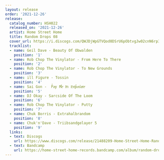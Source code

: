 ```yaml
---
layout: release
order: '2021-12-26'
release:
  catalog_number: HSH022
  released_on: '2021-12-26'
  artist: Home Street Home
  title: Random Drops 08
  cover_url: https://i.discogs.com/QWJDjWpGTVQod0DSrU6pObtvgJw02cnN6rpI5was0F4/rs:fit/g:sm/q:90/h:600/w:600/czM6Ly9kaXNjb2dz/LWRhdGFiYXNlLWlt/YWdlcy9SLTIxNDg4/MjA5LTE2NDA1MTYw/NTEtNDYxMS5qcGVn.jpeg
  tracklist:
  - name: Geil Dave - Beauty Of Obwalden
    position: '1'
  - name: Rob Chop The Vinylator - From Here To There
    position: '2'
  - name: Rob Chop The Vinylator - To New Grounds
    position: '3'
  - name: ill Figure - Tossin
    position: '4'
  - name: Sai Gon -  Рⷬaͣy Mⷨeͤ Iͥn Eͤxͯрⷬoͦs͛uͧrͬeͤ
    position: '5'
  - name: DJ Okay - Sarcside Of The Loom
    position: '6'
  - name: Rob Chop The Vinylator - Putty
    position: '7'
  - name: Chuk Borris - Extrahalbrandom
    position: '8'
  - name: Chuk'n'Dave - Triibsandgelayer 5
    position: '9'
  links:
  - text: Discogs
    url: https://www.discogs.com/release/21488209-Home-Street-Home-Random-Drops-08
  - text: Bandcamp
    url: https://home-street-home-records.bandcamp.com/album/random-drops-08
---
```

